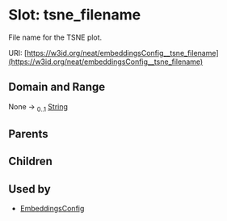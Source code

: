 
# Slot: tsne_filename


File name for the TSNE plot.

URI: [https://w3id.org/neat/embeddingsConfig__tsne_filename](https://w3id.org/neat/embeddingsConfig__tsne_filename)


## Domain and Range

None &#8594;  <sub>0..1</sub> [String](types/String.md)

## Parents


## Children


## Used by

 * [EmbeddingsConfig](EmbeddingsConfig.md)
